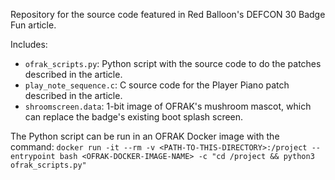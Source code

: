 Repository for the source code featured in Red Balloon's DEFCON 30 Badge Fun article.

Includes:
- `ofrak_scripts.py`: Python script with the source code to do the patches described in the article.
- `play_note_sequence.c`: C source code for the Player Piano patch described in the article.
- `shroomscreen.data`: 1-bit image of OFRAK's mushroom mascot, which can replace the badge's existing boot splash screen.

The Python script can be run in an OFRAK Docker image with the command: 
`docker run -it --rm -v <PATH-TO-THIS-DIRECTORY>:/project --entrypoint bash <OFRAK-DOCKER-IMAGE-NAME> -c "cd /project && python3 ofrak_scripts.py"`
